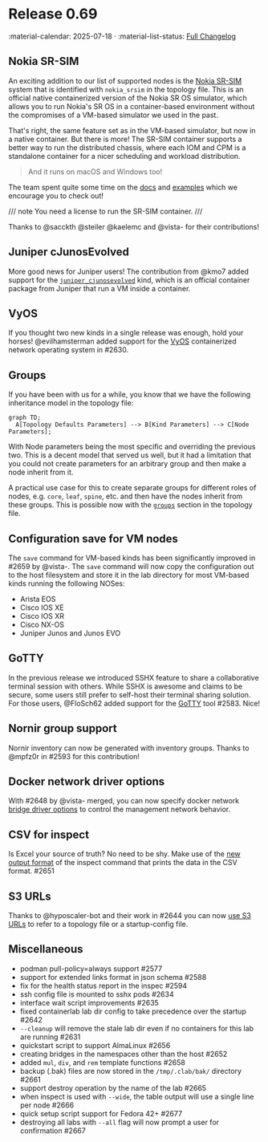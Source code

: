 # Release 0.69

:material-calendar: 2025-07-18 · :material-list-status: [Full Changelog](https://github.com/srl-labs/containerlab/releases)

## Nokia SR-SIM

An exciting addition to our list of supported nodes is the [Nokia SR-SIM](../manual/kinds/sros.md) system that is identified with `nokia_srsim` in the topology file. This is an official native containerized version of the Nokia SR OS simulator, which allows you to run Nokia's SR OS in a container-based environment without the compromises of a VM-based simulator we used in the past.

That's right, the same feature set as in the VM-based simulator, but now in a native container. But there is more! The SR-SIM container supports a better way to run the distributed chassis, where each IOM and CPM is a standalone container for a nicer scheduling and workload distribution.

> And it runs on macOS and Windows too!

The team spent quite some time on the [docs](../manual/kinds/sros.md) and [examples](https://github.com/srl-labs/containerlab/tree/main/lab-examples/sr-sim) which we encourage you to check out!

/// note
You need a license to run the SR-SIM container.
///

Thanks to @sacckth @steiler @kaelemc and @vista- for their contributions!

## Juniper cJunosEvolved

More good news for Juniper users! The contribution from @kmo7 added support for the [`juniper_cjunosevolved`](../manual/kinds/cjunosevolved.md) kind, which is an official container package from Juniper that run a VM inside a container.

## VyOS

If you thought two new kinds in a single release was enough, hold your horses! @evilhamsterman added support for the [VyOS](../manual/kinds/vyosnetworks_vyos.md) containerized network operating system in #2630.

## Groups

If you have been with us for a while, you know that we have the following inheritance model in the topology file:

```mermaid
graph TD;
  A[Topology Defaults Parameters] --> B[Kind Parameters] --> C[Node Parameters];
```

With Node parameters being the most specific and overriding the previous two. This is a decent model that served us well, but it had a limitation that you could not create parameters for an arbitrary group and then make a node inherit from it.

A practical use case for this to create separate groups for different roles of nodes, e.g. `core`, `leaf`, `spine`, etc. and then have the nodes inherit from these groups. This is possible now with the [`groups`](../manual/topo-def-file.md#groups) section in the topology file.

## Configuration save for VM nodes

The `save` command for VM-based kinds has been significantly improved in #2659 by @vista-. The `save` command will now copy the configuration out to the host filesystem and store it in the lab directory for most VM-based kinds running the following NOSes:

* Arista EOS
* Cisco IOS XE
* Cisco IOS XR
* Cisco NX-OS
* Juniper Junos and Junos EVO

## GoTTY

In the previous release we introduced SSHX feature to share a collaborative terminal session with others. While SSHX is awesome and claims to be secure, some users still prefer to self-host their terminal sharing solution. For those users, @FloSch62 added support for the [GoTTY](../manual/share-access.md#gotty) tool #2583. Nice!

## Nornir group support

Nornir inventory can now be generated with inventory groups. Thanks to @mpfz0r in #2593 for this contribution!

## Docker network driver options

With #2648 by @vista- merged, you can now specify docker network [bridge driver options](../manual/network.md#bridge-network-driver-options) to control the management network behavior.

## CSV for inspect

Is Excel your source of truth? No need to be shy. Make use of the [new output format](../cmd/inspect/index.md#format) of the inspect command that prints the data in the CSV format. #2651

## S3 URLs

Thanks to @hyposcaler-bot and their work in #2644 you can now [use S3 URLs](../manual/s3-usage-example.md) to refer to a topology file or a startup-config file.

## Miscellaneous

* podman pull-policy=always support #2577
* support for extended links format in json schema #2588
* fix for the health status report in the inspec #2594
* ssh config file is mounted to sshx pods #2634
* interface wait script improvements #2635
* fixed containerlab lab dir config to take precedence over the startup #2642
* `--cleanup` will remove the stale lab dir even if no containers for this lab are running #2631
* quickstart script to support AlmaLinux #2656
* creating bridges in the namespaces other than the host #2652
* added `mul`, `div`, and `rem` template functions #2658
* backup (.bak) files are now stored in the `/tmp/.clab/bak/` directory #2661
* support destroy operation by the name of the lab #2665
* when inspect is used with `--wide`, the table output will use a single line per node #2666
* quick setup script support for Fedora 42+ #2677
* destroying all labs with `--all` flag will now prompt a user for confirmation #2667
